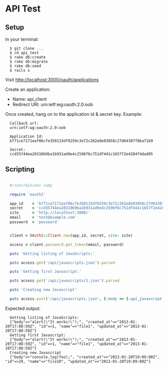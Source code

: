 # API Test

## Setup

In your terminal:

```
  $ git clone ...
  $ cd api_test
  $ rake db:create
  $ rake db:migrate
  $ rake db:seed
  $ rails s
```

Visit [http://localhost:3000/oauth/applications](http://localhost:3000/oauth/applications)

Create an application:

  * Name: api_client
  * Redirect URI: urn:ietf:wg:oauth:2.0:oob

Once created, hang on to the application id & secret key.  Example:

```
  Callback url:
  urn:ietf:wg:oauth:2.0:oob

  Application Id:
  b771ce7171eaf06cfe350133df0259c3e72c262e8e03058c27d64307f8ba71b9

  Secret:
  ccd35744ea20310b9ba1b931ad9e4c2596f6c751df441c1657f2e4284f4dad05
```

## Scripting

```ruby

  #!/usr/bin/env ruby

  require 'oauth2'

  app_id    = 'b771ce7171eaf06cfe350133df0259c3e72c262e8e03058c27d64307f8ba71b9' # Note: use the one you created in the previous step
  secret    = 'ccd35744ea20310b9ba1b931ad9e4c2596f6c751df441c1657f2e4284f4dad05' # Note: use the one you created in the previous step
  site      = 'http://localhost:3000/'
  email     = 'test@example.com'
  password  = 'password'


  client = OAuth2::Client.new(app_id, secret, site: site)

  access = client.password.get_token(email, password)

  puts 'Getting listing of JavaScripts:'

  puts access.get('/api/javascripts.json').parsed

  puts 'Getting first Javascript:'

  puts access.get('/api/javascripts/1.json').parsed

  puts 'Creating new Javascript'

  puts access.post('/api/javascripts.json', {:body => {:api_javascript => {:name => 'file10', :body => 'console.log(foo);'}}}).parsed
```

Expected output:

```
  Getting listing of JavaScripts:
  {"body"=>"alert(\"It works!\");", "created_at"=>"2013-01-20T17:08:59Z", "id"=>1, "name"=>"file1", "updated_at"=>"2013-01-20T17:08:59Z"}
  Getting first Javascript:
  {"body"=>"alert(\"It works!\");", "created_at"=>"2013-01-20T17:08:59Z", "id"=>1, "name"=>"file1", "updated_at"=>"2013-01-20T17:08:59Z"}
  Creating new Javascript
  {"body"=>"console.log(foo);", "created_at"=>"2013-01-20T19:09:00Z", "id"=>29, "name"=>"file10", "updated_at"=>"2013-01-20T19:09:00Z"}
```
